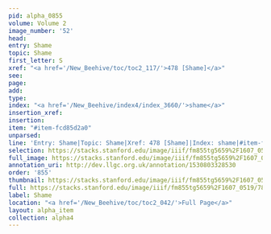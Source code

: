 ```yaml
---
pid: alpha_0855
volume: Volume 2
image_number: '52'
head: 
entry: Shame
topic: Shame
first_letter: S
xref: "<a href='/New_Beehive/toc/toc2_117/'>478 [Shame]</a>"
see: 
page: 
add: 
type: 
index: "<a href='/New_Beehive/index4/index_3660/'>shame</a>"
insertion_xref: 
insertion: 
item: "#item-fcd85d2a0"
unparsed: 
line: 'Entry: Shame|Topic: Shame|Xref: 478 [Shame]|Index: shame|#item-fcd85d2a0'
selection: https://stacks.stanford.edu/image/iiif/fm855tg5659%2F1607_0519/785,1392,3003,411/full/0/default.jpg
full_image: https://stacks.stanford.edu/image/iiif/fm855tg5659%2F1607_0519/full/full/0/default.jpg
annotation_uri: http://dev.llgc.org.uk/annotation/1530803328530
order: '855'
thumbnail: https://stacks.stanford.edu/image/iiif/fm855tg5659%2F1607_0519/785,1392,600,180/250,/0/default.jpg
full: https://stacks.stanford.edu/image/iiif/fm855tg5659%2F1607_0519/785,1392,3003,411/full/0/default.jpg
label: Shame
location: "<a href='/New_Beehive/toc/toc2_042/'>Full Page</a>"
layout: alpha_item
collection: alpha4
---
```

